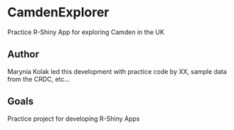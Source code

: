 # CamdenExplorer
Practice R-Shiny App for exploring Camden in the UK

## Author
Marynia Kolak led this development with practice code by XX, sample data from the CRDC, etc...

## Goals
Practice project for developing R-Shiny Apps